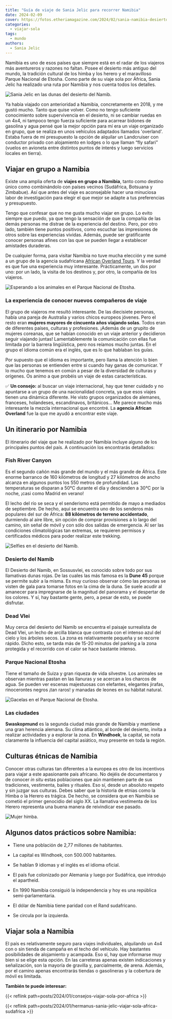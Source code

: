 ```yaml
---
title: "Guía de viaje de Sania Jelic para recorrer Namibia"
date: 2024-02-09
cover: https://fotos.etheriamagazine.com/2024/02/sania-namibia-desierto-namib.jpg
categories: 
  - viajar-sola
tags: 
  - mundo
authors: 
  - Sania Jelic
---
```


Namibia es uno de esos países que siempre está en el radar de los viajeros más 
aventureros y razones no faltan. Posee el desierto más antiguo del mundo, la tradición 
cultural de los himba y los herero y el maravilloso Parque Nacional de Etosha. Como 
parte de su viaje sola por África, Sania Jelic ha realizado una ruta por Namibia y nos 
cuenta todos los detalles. 

![Sania Jelic en las dunas del desierto del Namib.](https://fotos.etheriamagazine.com/2024/02/sania-namibia-desierto-namib.jpg "Sania Jelic en las dunas del desierto del Namib. © Sania Jelic.")

Ya había viajado con anterioridad a Namibia, concretamente en 2018, y me gustó mucho. 
Tanto que quise volver. Como no tengo suficiente conocimiento sobre supervivencia en el 
desierto, ni se cambiar ruedas en un 4x4, ni tampoco tengo fuerza suficiente para 
acarrear bidones de gasolina y agua pensé que la mejor opción para mí era un viaje 
organizado en grupo, que se realiza en unos vehículos adaptados llamados 'overland'. 
Estaba fuera de mi presupuesto la opción de alquilar un Landcruiser con conductor 
privado con alojamiento en lodges o lo que llaman “fly safari” (vuelos en avioneta entre 
distintos puntos de interés y luego servicios locales en tierra). 

## Viajar en grupo a Namibia

Existe una amplia oferta de **viajes en grupo a Namibia**, tanto como destino único como 
combinándolo con países vecinos (Sudáfrica, Botsuana y Zimbabue). Así que antes del 
viaje es aconsejable hacer una minuciosa labor de investigación para elegir el que mejor 
se adapte a tus preferencias y presupuesto. 

Tengo que confesar que no me gusta mucho viajar en grupo. Lo evito siempre que puedo, ya 
que tengo la sensación de que la compañía de las demás personas me distrae de la 
experiencia del destino. Pero, por otro lado, también tiene puntos positivos, como 
escuchar las impresiones de otros sobre las experiencias vividas. Además, puede ser 
gratificante conocer personas afines con las que se pueden llegar a establecer amistades 
duraderas. 

De cualquier forma, para visitar Namibia no tuve mucha elección y me sumé a un grupo de 
la agencia sudafricana [African Overland Tours](https://www.africanoverlandtours.com). Y 
la verdad es que fue una experiencia muy interesante. Prácticamente, un dos por uno: por 
un lado, la visita de los destinos y, por otro, la compañía de los viajeros. 

![Esperando a los animales en el Parque Nacional de Etosha.](https://fotos.etheriamagazine.com/2024/02/namibia-sania-etosha-avistamiento-animales.jpg "Esperando a los animales en el Parque Nacional de Etosha. © Sania Jelic.")

### La experiencia de conocer nuevos compañeros de viaje

El grupo de viajeros me resultó interesante. De las diecisiete personas, había una 
pareja de Australia y varios chicos europeos jóvenes. Pero el resto eran **mujeres 
mayores de cincuenta años viajando solas**. Todos eran de diferentes países, culturas y 
profesiones. ¡Además de un grupito de mujeres coreanas, que se habían conocido en un 
viaje anterior y decidieron seguir viajando juntas! Lamentablemente la comunicación con 
ellas fue limitada por la barrera lingüística, pero nos reíamos mucho juntas. En el 
grupo el idioma común era el inglés, que es lo que hablaban los guías. 

Por supuesto que el idioma es importante, pero llama la atención lo bien que las 
personas se entienden entre si cuando hay ganas de comunicar. Y lo mucho que tenemos en 
común a pesar de la diversidad de culturas y orígenes. Os animo a que probéis un viaje 
de estas características. 

✅ **Un consejo:** al buscar un viaje internacional, hay que tener cuidado y no apuntarse 
a un grupo de una nacionalidad concreta, ya que esos viajes tienen una dinámica 
diferente. He visto grupos organizados de alemanes, franceses, holandeses, escandinavos, 
británicos… Me parece mucho más interesante la mezcla internacional que encontré. La 
**agencia African Overland** fue la que me ayudó a encontrar este viaje. 

## Un itinerario por Namibia

El itinerario del viaje que he realizado por Namibia incluye alguno de los principales 
puntos del país. A continuación los encontrarás detallados: 

### Fish River Canyon 

Es el segundo cañón más grande del mundo y el más grande de África. Este enorme barranco 
de 160 kilómetros de longitud y 27 kilómetros de ancho alcanza en algunos puntos los 550 
metros de profundidad. Las temperaturas se disparan a 50°C durante el día y descienden a 
30°C por la noche, ¡casi como Madrid en verano! 

El lecho del río se seca y el senderismo está permitido de mayo a mediados de 
septiembre. De hecho, aquí se encuentra uno de los senderos más populares del sur de 
África: **88 kilómetros de terreno accidentado**, durmiendo al aire libre, sin opción de 
comprar provisiones a lo largo del camino, sin señal de móvil y con sólo dos salidas de 
emergencia. Al ser las condiciones climatológicas tan extremas, se requieren permisos y 
certificados médicos para poder realizar este trekking. 

![Selfies en el desierto del Namib.](https://fotos.etheriamagazine.com/2024/02/namibia-desierto-namib-fotos.jpg "'Selfies' en el desierto del Namib. © Sania Jelic.")

### Desierto del Namib

El Desierto del Namib, en Sossusvlei, es conocido sobre todo por sus llamativas dunas 
rojas. De las cuales las más famosa es la **Dune 45** porque se permite subir a la 
misma. Es muy curioso observar cómo las personas se visten de gala para tomarse fotos en 
la cima de la duna. Se suele acudir al amanecer para impregnarse de la magnitud del 
panorama y el despertar de los colores. Y sí, hay bastante gente, pero, a pesar de esto, 
se puede disfrutar. 

### Dead Vlei 

Muy cerca del desierto del Namib se encuentra el paisaje surrealista de Dead Vlei, un 
lecho de arcilla blanca que contrasta con el intenso azul del cielo y los árboles secos. 
La zona es relativamente pequeña y se recorre rápido. Dicho esto, se tarda más de 15-20 
minutos del parking a la zona protegida y el recorrido con el calor se hace bastante 
intenso. 

### Parque Nacional Etosha 

Tiene el tamaño de Suiza y gran riqueza de vida silvestre. Los animales se observan 
mientras pastan en las llanuras y se acercan a los charcos de agua. Se pueden ver 
escenas majestuosas con elefantes, elegantes jirafas, rinocerontes negros ¡tan raros! y 
manadas de leones en su hábitat natural. 

![Gacelas en el Parque Nacional de Etosha.](https://fotos.etheriamagazine.com/2024/02/namibia-etosha-animales.jpg "Gacelas en el Parque Nacional de Etosha. © Sania Jelic.")

### Las ciudades

**Swaskopmund** es la segunda ciudad más grande de Namibia y mantiene una gran herencia 
alemana. Su clima atlántico, al borde del desierto, invita a realizar actividades y a 
explorar la zona. En **Windhoek**, la capital, se nota claramente la influencia del 
capital asiático, muy presente en toda la región. 

## Culturas étnicas de Namibia

Conocer otras culturas tan diferentes a la europea es otro de los incentivos para viajar 
a este apasionante país africano. No dejéis de documentaros y de conocer _in situ_ estas 
poblaciones que aún mantienen parte de sus tradiciones, vestimenta, bailes y rituales. 
Eso sí, desde un absoluto respeto y sin juzgar sus culturas. Debes saber que la historia 
de etnias como la Himba o la Herero es trágica. De hecho, se considera que en Namibia se 
cometió el primer genocidio del siglo XX. La llamativa vestimenta de los Herero 
representa una buena manera de reivindicar ese pasado. 

![Mujer himba.](https://fotos.etheriamagazine.com/2024/02/namibia-sania-himba.jpg "Mujer himba. © Sania Jalic.")

## Algunos datos prácticos sobre Namibia:

- Tiene una población de 2,77 millones de habitantes. 

- La capital es Windhoek, con 500.000 habitantes. 

- Se hablan 9 idiomas y el inglés es el idioma oficial. 

- El país fue colonizado por Alemania y luego por Sudáfrica, que introdujo el apartheid. 
- En 1990 Namibia consiguió la independencia y hoy es una república semi-parlamentaria. 
- El dólar de Namibia tiene paridad con el Rand sudafricano. 

- Se circula por la izquierda. 

## Viajar sola a Namibia

El país es relativamente seguro para viajes individuales, alquilando un 4x4 con o sin 
tienda de campaña en el techo del vehículo. Hay bastantes posibilidades de alojamiento y 
acampada. Eso sí, hay que informarse muy bien si se elige esta opción. En las carreteras 
apenas existen indicaciones y señalización, son la mayoría de gravilla y, parcialmente, 
de arena. Además, por el camino apenas encontrarás tiendas o gasolineras y la cobertura 
de móvil es limitada. 

**También te puede interesar:** 

{{< reflink path=posts/2024/01/consejos-viajar-sola-por-africa >}} 

{{< reflink path=posts/2024/01/hermanus-sania-jelic-viajar-sola-africa-sudafrica >}}
